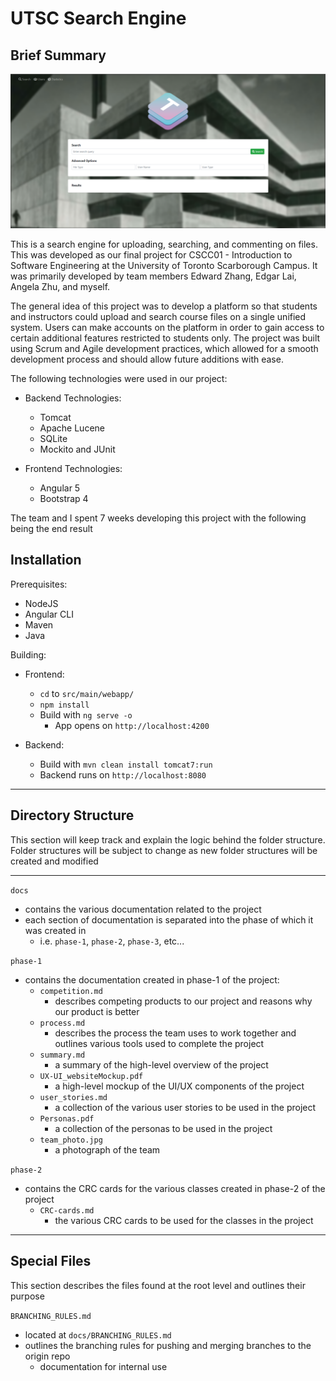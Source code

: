 # UTSC Search Engine
## Brief Summary

<img src="docs/screenshot.png" alt="screenshot of our project's landing screen" />

This is a search engine for uploading, searching, and commenting on files. This was developed as our final project for CSCC01 - Introduction to Software Engineering at the University of Toronto Scarborough Campus.
It was primarily developed by team members Edward Zhang, Edgar Lai, Angela Zhu, and myself.

The general idea of this project was to develop a platform so that students and instructors could upload and search course files on a single unified system.
Users can make accounts on the platform in order to gain access to certain additional features restricted to students only.
The project was built using Scrum and Agile development practices, which allowed for a smooth development process and should allow future additions with ease.

The following technologies were used in our project:

  - Backend Technologies:
    - Tomcat
    - Apache Lucene
    - SQLite
    - Mockito and JUnit

  - Frontend Technologies:
    - Angular 5
    - Bootstrap 4

The team and I spent 7 weeks developing this project with the following being the end result

## Installation

Prerequisites:

  - NodeJS
  - Angular CLI
  - Maven
  - Java

Building:

  - Frontend:
    - `cd` to `src/main/webapp/`
    - `npm install`
    - Build with `ng serve -o`
      - App opens on `http://localhost:4200`

  - Backend:
    - Build with `mvn clean install tomcat7:run`
    - Backend runs on `http://localhost:8080`

---

## Directory Structure
This section will keep track and explain the logic behind the folder structure.
Folder structures will be subject to change as new folder structures will be created and modified

---

`docs`
- contains the various documentation related to the project
- each section of documentation is separated into the phase of which it was created in
    - i.e. `phase-1`, `phase-2`, `phase-3`, etc...

`phase-1`

- contains the documentation created in phase-1 of the project:
    - `competition.md`
        - describes competing products to our project and reasons why our product is better
    - `process.md`
        - describes the process the team uses to work together and outlines various tools used to complete the project
    - `summary.md`
        - a summary of the high-level overview of the project
    - `UX-UI_websiteMockup.pdf`
        - a high-level mockup of the UI/UX components of the project
    - `user_stories.md`
        - a collection of the various user stories to be used in the project
    - `Personas.pdf`
        - a collection of the personas to be used in the project
    - `team_photo.jpg`
        - a photograph of the team

`phase-2`

- contains the CRC cards for the various classes created in phase-2 of the project
    - `CRC-cards.md`
        - the various CRC cards to be used for the classes in the project

---

## Special Files

This section describes the files found at the root level and outlines their purpose

`BRANCHING_RULES.md`

- located at `docs/BRANCHING_RULES.md`
- outlines the branching rules for pushing and merging branches to the origin repo
    - documentation for internal use
